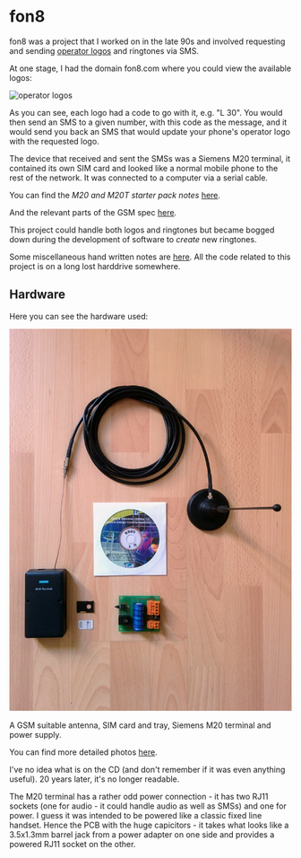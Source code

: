 fon8
====

fon8 was a project that I worked on in the late 90s and involved requesting and sending [operator logos](https://en.wikipedia.org/wiki/Operator_logo) and ringtones via SMS.

At one stage, I had the domain fon8.com where you could view the available logos:

![operator logos](logos.png)

As you can see, each logo had a code to go with it, e.g. "L 30". You would then send an SMS to a given number, with this code as the message, and it would send you back an SMS that would update your phone's operator logo with the requested logo.

The device that received and sent the SMSs was a Siemens M20 terminal, it contained its own SIM card and looked like a normal mobile phone to the rest of the network. It was connected to a computer via a serial cable.

You can find the _M20 and M20T starter pack notes_ [here](m20-and-m20t-starter-pack.pdf).

And the relevant parts of the GSM spec [here](gsm-3.40-specs.pdf).

This project could handle both logos and ringtones but became bogged down during the development of software to _create_ new ringtones.

Some miscellaneous hand written notes are [here](notes.pdf). All the code related to this project is on a long lost harddrive somewhere.

Hardware
--------

Here you can see the hardware used:

![hardware](images/all.jpg)

A GSM suitable antenna, SIM card and tray, Siemens M20 terminal and power supply.

You can find more detailed photos [here](images).

I've no idea what is on the CD (and don't remember if it was even anything useful). 20 years later, it's no longer readable.

The M20 terminal has a rather odd power connection - it has two RJ11 sockets (one for audio - it could handle audio as well as SMSs) and one for power. I guess it was intended to be powered like a classic fixed line handset. Hence the PCB with the huge capicitors - it takes what looks like a 3.5x1.3mm barrel jack from a power adapter on one side and provides a powered RJ11 socket on the other.
